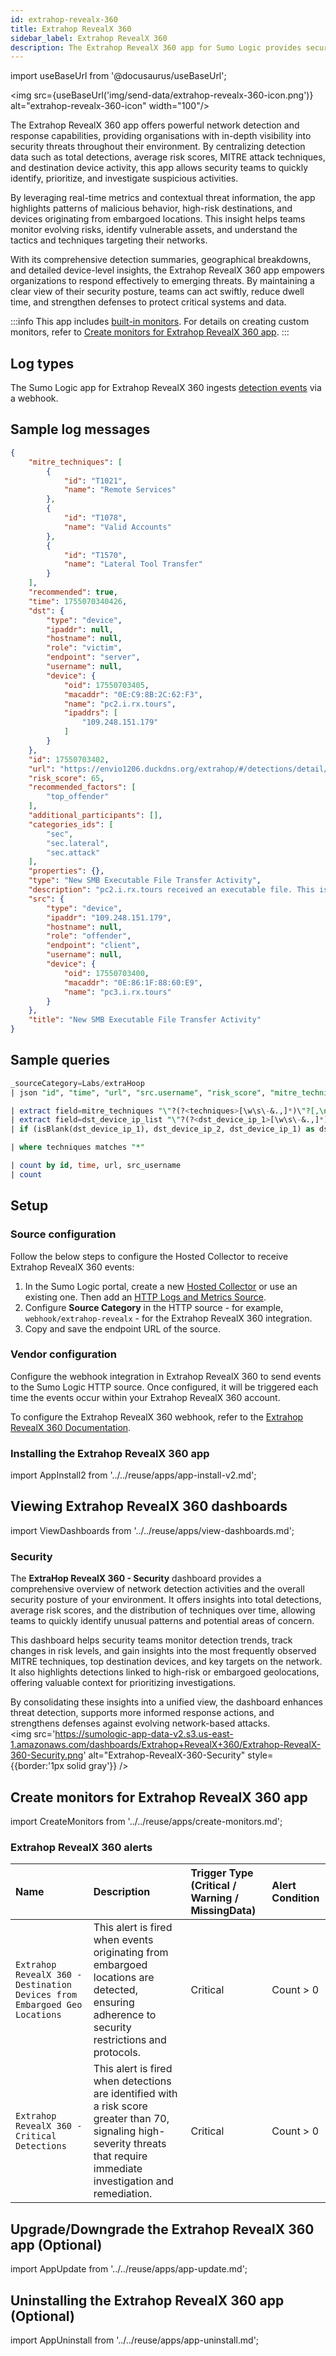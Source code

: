 ```yaml
---
id: extrahop-revealx-360
title: Extrahop RevealX 360
sidebar_label: Extrahop RevealX 360
description: The Extrahop RevealX 360 app for Sumo Logic provides security analysts with critical visibility into your Extrahop RevealX 360 environment.
---
```


import useBaseUrl from '@docusaurus/useBaseUrl';

<img src={useBaseUrl('img/send-data/extrahop-revealx-360-icon.png')} alt="extrahop-revealx-360-icon" width="100"/>

The Extrahop RevealX 360 app offers powerful network detection and response capabilities, providing organisations with in-depth visibility into security threats throughout their environment. By centralizing detection data such as total detections, average risk scores, MITRE attack techniques, and destination device activity, this app allows security teams to quickly identify, prioritize, and investigate suspicious activities.

By leveraging real-time metrics and contextual threat information, the app highlights patterns of malicious behavior, high-risk destinations, and devices originating from embargoed locations. This insight helps teams monitor evolving risks, identify vulnerable assets, and understand the tactics and techniques targeting their networks.

With its comprehensive detection summaries, geographical breakdowns, and detailed device-level insights, the Extrahop RevealX 360 app empowers organizations to respond effectively to emerging threats. By maintaining a clear view of their security posture, teams can act swiftly, reduce dwell time, and strengthen defenses to protect critical systems and data.

:::info
This app includes [built-in monitors](#extrahop-revealx-360-alerts). For details on creating custom monitors, refer to [Create monitors for Extrahop RevealX 360 app](#create-monitors-for-extrahop-revealx-360-app).
:::

## Log types

The Sumo Logic app for Extrahop RevealX 360 ingests [detection events](https://docs.extrahop.com/current/detections-create-notification-rule/) via a webhook.

## Sample log messages

```json title="Detection log"
{
    "mitre_techniques": [
        {
            "id": "T1021",
            "name": "Remote Services"
        },
        {
            "id": "T1078",
            "name": "Valid Accounts"
        },
        {
            "id": "T1570",
            "name": "Lateral Tool Transfer"
        }
    ],
    "recommended": true,
    "time": 1755070340426,
    "dst": {
        "type": "device",
        "ipaddr": null,
        "hostname": null,
        "role": "victim",
        "endpoint": "server",
        "username": null,
        "device": {
            "oid": 17550703405,
            "macaddr": "0E:C9:8B:2C:62:F3",
            "name": "pc2.i.rx.tours",
            "ipaddrs": [
                "109.248.151.179"
            ]
        }
    },
    "id": 17550703402,
    "url": "https://envio1206.duckdns.org/extrahop/#/detections/detail/17550703402/?from=1755070340&until=1755070340&interval_type=DT",
    "risk_score": 65,
    "recommended_factors": [
        "top_offender"
    ],
    "additional_participants": [],
    "categories_ids": [
        "sec",
        "sec.lateral",
        "sec.attack"
    ],
    "properties": {},
    "type": "New SMB Executable File Transfer Activity",
    "description": "pc2.i.rx.tours received an executable file. This is the first time in several weeks ExtraHop observed this activity. Check unexpected files for malware.\nExample of a suspicious transferred file path. View more in investigation steps\n\nADMIN$\\xxFDMxx.exe\n",
    "src": {
        "type": "device",
        "ipaddr": "109.248.151.179",
        "hostname": null,
        "role": "offender",
        "endpoint": "client",
        "username": null,
        "device": {
            "oid": 17550703400,
            "macaddr": "0E:86:1F:88:60:E9",
            "name": "pc3.i.rx.tours"
        }
    },
    "title": "New SMB Executable File Transfer Activity"
}
```

## Sample queries

```sql title="Total Detections"
_sourceCategory=Labs/extraHoop
| json "id", "time", "url", "src.username", "risk_score", "mitre_techniques[*].name", "dst.device.name", "dst.device.macaddr", "dst.device.ipaddrs.[*]", "dst.ipaddr", "type", "title", "description", "recommended_factors", "categories_ids", "dst.hostname", "dst.role" as id, time, url, src_username, risk_score, mitre_techniques, dst_device_name, dst_device_mac_address, dst_device_ip_list, dst_device_ip_2, type, title, description, recommended_factors, categories_ids, dst_hostname, dst_role nodrop

| extract field=mitre_techniques "\"?(?<techniques>[\w\s\-&.,]*)\"?[,\n\]]" multi nodrop
| extract field=dst_device_ip_list "\"?(?<dst_device_ip_1>[\w\s\-&.,]*)\"?[,\n\]]" nodrop
| if (isBlank(dst_device_ip_1), dst_device_ip_2, dst_device_ip_1) as dst_device_ip

| where techniques matches "*"

| count by id, time, url, src_username
| count
```

## Setup 

### Source configuration

Follow the below steps to configure the Hosted Collector to receive Extrahop RevealX 360 events:

1. In the Sumo Logic portal, create a new [Hosted Collector](/docs/send-data/hosted-collectors/configure-hosted-collector/) or use an existing one. Then add an [HTTP Logs and Metrics Source](/docs/send-data/hosted-collectors/http-source/logs-metrics/#configure-an-httplogs-and-metrics-source).
2. Configure **Source Category** in the HTTP source - for example, `webhook/extrahop-revealx` - for the Extrahop RevealX 360 integration.
3. Copy and save the endpoint URL of the source.

### Vendor configuration

Configure the webhook integration in Extrahop RevealX 360 to send events to the Sumo Logic HTTP source. Once configured, it will be triggered each time the events occur within your Extrahop RevealX 360 account.

To configure the Extrahop RevealX 360 webhook, refer to the [Extrahop RevealX 360 Documentation](https://docs.extrahop.com/current/detections-create-notification-rule/).

### Installing the Extrahop RevealX 360 app

import AppInstall2 from '../../reuse/apps/app-install-v2.md';

<AppInstall2/>

## Viewing Extrahop RevealX 360 dashboards​

import ViewDashboards from '../../reuse/apps/view-dashboards.md';

<ViewDashboards/>

### Security

The **ExtraHop RevealX 360 - Security** dashboard provides a comprehensive overview of network detection activities and the overall security posture of your environment. It offers insights into total detections, average risk scores, and the distribution of techniques over time, allowing teams to quickly identify unusual patterns and potential areas of concern. 

This dashboard helps security teams monitor detection trends, track changes in risk levels, and gain insights into the most frequently observed MITRE techniques, top destination devices, and key targets on the network. It also highlights detections linked to high-risk or embargoed geolocations, offering valuable context for prioritizing investigations. 

By consolidating these insights into a unified view, the dashboard enhances threat detection, supports more informed response actions, and strengthens defenses against evolving network-based attacks.<br/><img src='https://sumologic-app-data-v2.s3.us-east-1.amazonaws.com/dashboards/Extrahop+RevealX+360/Extrahop-RevealX-360-Security.png' alt="Extrahop-RevealX-360-Security" style={{border:'1px solid gray'}} />

## Create monitors for Extrahop RevealX 360 app

import CreateMonitors from '../../reuse/apps/create-monitors.md';

<CreateMonitors/>

### Extrahop RevealX 360 alerts

| Name | Description | Trigger Type (Critical / Warning / MissingData) | Alert Condition | 
|:--|:--|:--|:--|
| `Extrahop RevealX 360 - Destination Devices from Embargoed Geo Locations` | This alert is fired when events originating from embargoed locations are detected, ensuring adherence to security restrictions and protocols. | Critical | Count > 0 | 
| `Extrahop RevealX 360 - Critical Detections` | This alert is fired when detections are identified with a risk score greater than 70, signaling high-severity threats that require immediate investigation and remediation. | Critical | Count > 0 |

## Upgrade/Downgrade the Extrahop RevealX 360 app (Optional)

import AppUpdate from '../../reuse/apps/app-update.md';

<AppUpdate/>

## Uninstalling the Extrahop RevealX 360 app (Optional)

import AppUninstall from '../../reuse/apps/app-uninstall.md';

<AppUninstall/>